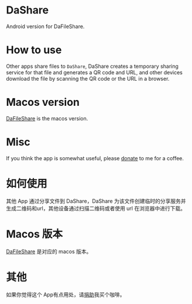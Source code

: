 # DaShare
Android version for DaFileShare.

# How to use
Other apps share files to `DaShare`, DaShare creates a temporary sharing service for that file and generates a QR code and URL, and other devices download the file by scanning the QR code or the URL in a browser.

# Macos version
[DaFileShare](https://github.com/deskangel/DaFileShare) is the macos version.

# Misc
If you think the app is somewhat useful, please [donate](https://www.paypal.com/cgi-bin/webscr?cmd=_donations&business=william%2exue%40gmail%2ecom&no_shipping=0&no_note=1&tax=0&currency_code=USD&lc=C2&bn=PP%2dDonationsBF&charset=UTF%2d8) to me for a coffee.

# 如何使用
其他 App 通过分享文件到 DaShare，DaShare 为该文件创建临时的分享服务并生成二维码和url，其他设备通过扫描二维码或者使用 url 在浏览器中进行下载。

# Macos 版本
[DaFileShare](https://github.com/deskangel/DaFileShare) 是对应的 macos 版本。

# 其他
如果你觉得这个 App有点用处，请[捐助](https://www.paypal.com/cgi-bin/webscr?cmd=_donations&business=william%2exue%40gmail%2ecom&no_shipping=0&no_note=1&tax=0&currency_code=USD&lc=C2&bn=PP%2dDonationsBF&charset=UTF%2d8)我买个咖啡。
